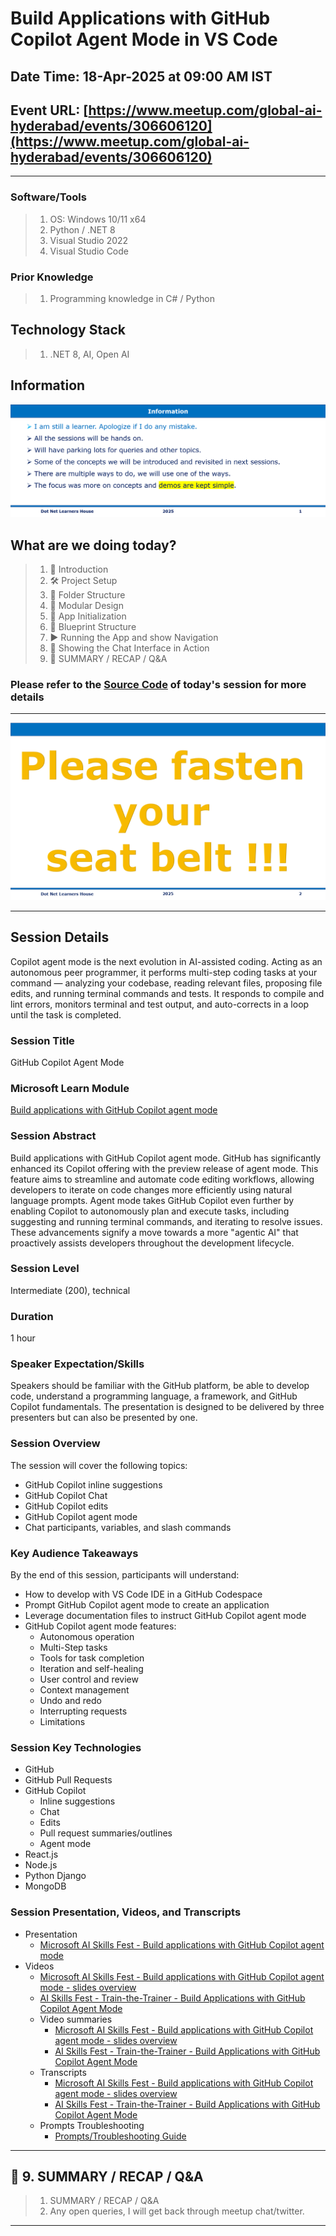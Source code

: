 # Build Applications with GitHub Copilot Agent Mode in VS Code

## Date Time: 18-Apr-2025 at 09:00 AM IST

## Event URL: [https://www.meetup.com/global-ai-hyderabad/events/306606120](https://www.meetup.com/global-ai-hyderabad/events/306606120)

---

### Software/Tools

> 1. OS: Windows 10/11 x64
> 1. Python / .NET 8
> 1. Visual Studio 2022
> 1. Visual Studio Code

### Prior Knowledge

> 1. Programming knowledge in C# / Python

## Technology Stack

> 1. .NET 8, AI, Open AI

## Information

![Information | 100x100](../Documentation/Images/Information.PNG)

## What are we doing today?

> 1. 🚀 Introduction
> 1. 🛠 Project Setup
> 1. 📂 Folder Structure
> 1. 🔗 Modular Design
> 1. 📌 App Initialization
> 1. 📌 Blueprint Structure
> 1. ▶️ Running the App and show Navigation
> 1. 💬 Showing the Chat Interface in Action
> 1. 🔄 SUMMARY / RECAP / Q&A

### Please refer to the [**Source Code**](https://github.com/Swamy-s-Tech-Skills-Academy-AI-ML-Data/openai-chat-flask) of today's session for more details

---

![Information | 100x100](../Documentation/Images/SeatBelt.PNG)

---

## Session Details

Copilot agent mode is the next evolution in AI-assisted coding. Acting as an autonomous peer programmer, it performs multi-step coding tasks at your command — analyzing your codebase, reading relevant files, proposing file edits, and running terminal commands and tests. It responds to compile and lint errors, monitors terminal and test output, and auto-corrects in a loop until the task is completed.

### Session Title

GitHub Copilot Agent Mode

### Microsoft Learn Module

[Build applications with GitHub Copilot agent mode](https://learn.microsoft.com/training/modules/github-copilot-agent-mode)

### Session Abstract

Build applications with GitHub Copilot agent mode. GitHub has significantly enhanced its Copilot offering with the preview release of agent mode. This feature aims to streamline and automate code editing workflows, allowing developers to iterate on code changes more efficiently using natural language prompts. Agent mode takes GitHub Copilot even further by enabling Copilot to autonomously plan and execute tasks, including suggesting and running terminal commands, and iterating to resolve issues. These advancements signify a move towards a more "agentic AI" that proactively assists developers throughout the development lifecycle.

### Session Level

Intermediate (200), technical

### Duration

1 hour

### Speaker Expectation/Skills

Speakers should be familiar with the GitHub platform, be able to develop code, understand a programming language, a framework, and GitHub Copilot fundamentals. The presentation is designed to be delivered by three presenters but can also be presented by one.

### Session Overview

The session will cover the following topics:

- GitHub Copilot inline suggestions
- GitHub Copilot Chat
- GitHub Copilot edits
- GitHub Copilot agent mode
- Chat participants, variables, and slash commands

### Key Audience Takeaways

By the end of this session, participants will understand:

- How to develop with VS Code IDE in a GitHub Codespace
- Prompt GitHub Copilot agent mode to create an application
- Leverage documentation files to instruct GitHub Copilot agent mode
- GitHub Copilot agent mode features:​
  - Autonomous operation
  - Multi-Step tasks
  - Tools for task completion
  - Iteration and self-healing
  - User control and review
  - Context management
  - Undo and redo
  - Interrupting requests
  - Limitations

### Session Key Technologies

- GitHub
- GitHub Pull Requests
- GitHub Copilot
  - Inline suggestions
  - Chat
  - Edits
  - Pull request summaries/outlines
  - Agent mode
- React.js
- Node.js
- Python Django
- MongoDB

### Session Presentation, Videos, and Transcripts

- Presentation
  - [Microsoft AI Skills Fest - Build applications with GitHub Copilot agent mode](../assets/build_applications_w_github_copilot/Microsoft%20AI%20SKills%20Fest%20-%20Build%20applications%20with%20GitHub%20Copilot%20agent%20mode.pptx)
- Videos
  - [Microsoft AI Skills Fest - Build applications with GitHub Copilot agent mode - slides overview](../assets/build_applications_w_github_copilot/Microsoft%20AI%20Skills%20Fest%20-%20Build%20applications%20with%20GitHub%20Copilot%20agent%20mode%20-%20slides%20overview.mp4)
  - [AI Skills Fest - Train-the-Trainer - Build Applications with GitHub Copilot Agent Mode](https://aka.ms/AAva08z)
  - Video summaries
    - [Microsoft AI Skills Fest - Build applications with GitHub Copilot agent mode - slides overview](../assets/build_applications_w_github_copilot/Microsoft%20AI%20Skills%20Fest%20-%20Build%20applications%20with%20GitHub%20Copilot%20agent%20mode%20-%20slides%20overview.pdf)
    - [AI Skills Fest - Train-the-Trainer - Build Applications with GitHub Copilot Agent Mode](../assets/build_applications_w_github_copilot/AI%20Skills%20Fest%20-%20Train-the-Trainer%20-%20Build%20Applications%20with%20GitHub%20Copilot%20Agent%20Mode.pdf)
  - Transcripts
    - [Microsoft AI Skills Fest - Build applications with GitHub Copilot agent mode - slides overview](../assets/build_applications_w_github_copilot/Microsoft%20AI%20Skills%20Fest%20-%20Build%20applications%20with%20GitHub%20Copilot%20agent%20mode%20-%20slides%20overview.srt)
    - [AI Skills Fest - Train-the-Trainer - Build Applications with GitHub Copilot Agent Mode](../assets/build_applications_w_github_copilot/AI%20Skills%20Fest%20-%20Train-the-Trainer%20-%20Build%20Applications%20with%20GitHub%20Copilot%20Agent%20Mode.srt)
  - Prompts Troubleshooting
    - [Prompts/Troubleshooting Guide](./mona-high-school-fitness-tracker.md)

---

## 🔄 9. SUMMARY / RECAP / Q&A

> 1. SUMMARY / RECAP / Q&A
> 2. Any open queries, I will get back through meetup chat/twitter.

---
